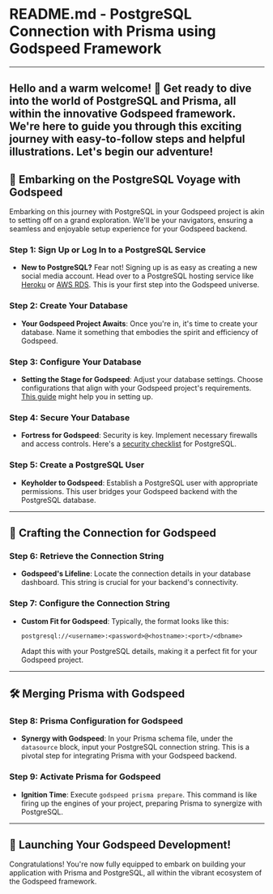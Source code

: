 # README.md - PostgreSQL Connection with Prisma using Godspeed Framework

---
Hello and a warm welcome! 👋 Get ready to dive into the world of PostgreSQL and Prisma, all within the innovative Godspeed framework. We're here to guide you through this exciting journey with easy-to-follow steps and helpful illustrations. Let's begin our adventure!
---

## 🌟 Embarking on the PostgreSQL Voyage with Godspeed

Embarking on this journey with PostgreSQL in your Godspeed project is akin to setting off on a grand exploration. We'll be your navigators, ensuring a seamless and enjoyable setup experience for your Godspeed backend.

### Step 1: Sign Up or Log In to a PostgreSQL Service
- **New to PostgreSQL?** Fear not! Signing up is as easy as creating a new social media account. Head over to a PostgreSQL hosting service like [Heroku](https://www.heroku.com/postgres) or [AWS RDS](https://aws.amazon.com/rds/postgresql/). This is your first step into the Godspeed universe.

### Step 2: Create Your Database
- **Your Godspeed Project Awaits**: Once you're in, it's time to create your database. Name it something that embodies the spirit and efficiency of Godspeed.

### Step 3: Configure Your Database
- **Setting the Stage for Godspeed**: Adjust your database settings. Choose configurations that align with your Godspeed project's requirements. [This guide](https://www.postgresqltutorial.com/) might help you in setting up.

### Step 4: Secure Your Database
- **Fortress for Godspeed**: Security is key. Implement necessary firewalls and access controls. Here's a [security checklist](https://www.cybertec-postgresql.com/en/postgresql-security-checklist/) for PostgreSQL.

### Step 5: Create a PostgreSQL User
- **Keyholder to Godspeed**: Establish a PostgreSQL user with appropriate permissions. This user bridges your Godspeed backend with the PostgreSQL database.

---

## 🔗 Crafting the Connection for Godspeed

### Step 6: Retrieve the Connection String
- **Godspeed's Lifeline**: Locate the connection details in your database dashboard. This string is crucial for your backend's connectivity.

### Step 7: Configure the Connection String
- **Custom Fit for Godspeed**: Typically, the format looks like this:
  ```
  postgresql://<username>:<password>@<hostname>:<port>/<dbname>
  ```
  Adapt this with your PostgreSQL details, making it a perfect fit for your Godspeed project.

---

## 🛠 Merging Prisma with Godspeed

### Step 8: Prisma Configuration for Godspeed
- **Synergy with Godspeed**: In your Prisma schema file, under the `datasource` block, input your PostgreSQL connection string. This is a pivotal step for integrating Prisma with your Godspeed backend.

### Step 9: Activate Prisma for Godspeed
- **Ignition Time**: Execute `godspeed prisma prepare`. This command is like firing up the engines of your project, preparing Prisma to synergize with PostgreSQL.

---

## 🚀 Launching Your Godspeed Development!

Congratulations! You're now fully equipped to embark on building your application with Prisma and PostgreSQL, all within the vibrant ecosystem of the Godspeed framework.
